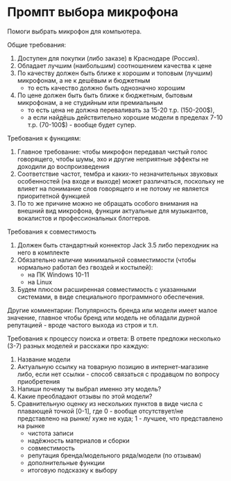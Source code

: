 # Промпт выбора микрофона

Помоги выбрать микрофон для компьютера.

Общие требования:
1. Доступен для покупки (либо заказе) в Краснодаре (Россия).
2. Обладает лучшим (наибольшим) соотношением качества к цене
3. По качеству должен быть ближе к хорошим и топовым (лучшим) микрофонам, а не к дешёвым и бюджетным 
    - то есть качество должно быть однозначно хорошим
4. По цене должен быть быть ближе к бюджетным, бытовым микрофонам, а не студийным или премиальным 
    - то есть цена не должна переваливать за 15-20 т.р. (150-200$), 
    - а если найдёшь действительно хорошие модели в пределах 7-10 т.р. (70-100$) - вообще будет супер.

Требования к функциям:
1. Главное требование: чтобы микрофон передавал чистый голос говорящего, чтобы шумы, эхо и другие неприятные эффекты не доходили до воспроизведения
2. Соответствие частот, тембра и каких-то незначительных звуковых особенностей (на входе и выходе) может различаться,  поскольку не влияет на понимание слов говорящего и не потому не является приоритетной функцией
3. По то же причине можно не обращать особого внимания на внешний вид микрофона, функции актуальные для музыкантов, вокалистов и профессиональных блоггеров.

Требования к совместимость
1. Должен быть стандартный коннектор Jack 3.5 либо переходник на него в комплекте
2. Обязательно наличие минимальной совместимости (чтобы нормально работал без гвоздей и костылей):
    - на ПК Windows 10-11 
    - на Linux
3. Будем плюсом расширенная совместимость с указанными системами, в виде специального программного обеспечения.

Другие комментарии:
Популярность бренда или модели имеет малое значение, главное чтобы бренд или модель не обладали дурной репутацией - вроде частого выхода из строя и т.п.

Требования к процессу поиска и ответа:
В ответе предложи несколько (3-7) разных моделей и расскажи про каждую:
1. Название модели
2. Актуальную ссылку на товарную позицию в интернет-магазине либо, если нет ссылки - способ связаться с продавцом по вопросу приобретения
3. Напиши почему ты выбрал именно эту модель?
4. Какие преобладают отзывы по этой модели?
5. Сравнительную оценку из нескольких пунктов в виде числа с плавающей точкой [0-1], где 0 - вообще отсутствует/не представлено на рынке/ хуже не куда; 1 - лучшее, что представлено на рынке
    - чистота записи
    - надёжность материалов и сборки
    - совместимость
    - репутация бренда/модельного ряда/модели  (по отзывам)
    - дополнительные функции
    - итоговую подсказку к выбору
